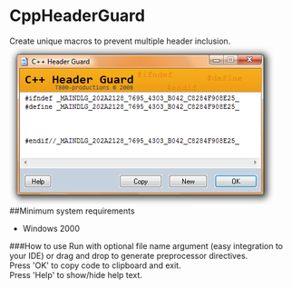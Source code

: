# CppHeaderGuard
Create unique macros to prevent multiple header inclusion.
![alt text](https://github.com/T800G/CppHeaderGuard/blob/master/cppguard.png "Preprocessor definition generator")
##Minimum system requirements
  * Windows 2000

###How to use
Run with optional file name argument (easy integration to your IDE) or drag and drop to generate preprocessor directives.<br/>
Press 'OK' to copy code to clipboard and exit.<br/>
Press 'Help' to show/hide help text.
